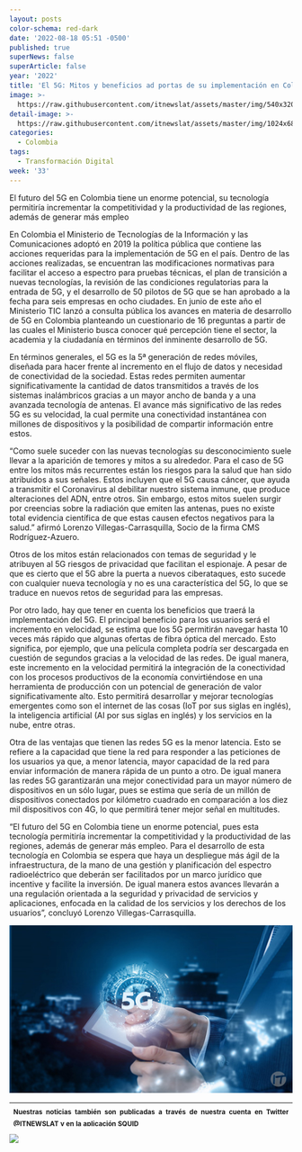 ```yaml
---
layout: posts
color-schema: red-dark
date: '2022-08-18 05:51 -0500'
published: true
superNews: false
superArticle: false
year: '2022'
title: 'El 5G: Mitos y beneficios ad portas de su implementación en Colombia'
image: >-
  https://raw.githubusercontent.com/itnewslat/assets/master/img/540x320/5G-Tecnologia-p.jpg
detail-image: >-
  https://raw.githubusercontent.com/itnewslat/assets/master/img/1024x680/5G-Tecnologia-g.jpg
categories:
  - Colombia
tags:
  - Transformación Digital
week: '33'
---
```

El futuro del 5G en Colombia tiene un enorme potencial, su tecnología permitiría incrementar la competitividad y la productividad de las regiones, además de generar más empleo

En Colombia el Ministerio de Tecnologías de la Información y las Comunicaciones adoptó en 2019 la política pública que contiene las acciones requeridas para la implementación de 5G en el país. Dentro de las acciones realizadas, se encuentran las modificaciones normativas para facilitar el acceso a espectro para pruebas técnicas, el plan de transición a nuevas tecnologías, la revisión de las condiciones regulatorias para la entrada de 5G, y el desarrollo de 50 pilotos de 5G que se han aprobado a la fecha para seis empresas en ocho ciudades. En junio de este año el Ministerio TIC lanzó a consulta pública los avances en materia de desarrollo de 5G en Colombia planteando un cuestionario de 16 preguntas a partir de las cuales el Ministerio busca conocer qué percepción tiene el sector, la academia y la ciudadanía en términos del inminente desarrollo de 5G. 

En términos generales, el 5G es la 5ª generación de redes móviles, diseñada para hacer frente al incremento en el flujo de datos y necesidad de conectividad de la sociedad. Estas redes permiten aumentar significativamente la cantidad de datos transmitidos a través de los sistemas inalámbricos gracias a un mayor ancho de banda y a una avanzada tecnología de antenas. El avance más significativo de las redes 5G es su velocidad, la cual permite una conectividad instantánea con millones de dispositivos y la posibilidad de compartir información entre estos. 

“Como suele suceder con las nuevas tecnologías su desconocimiento suele llevar a la aparición de temores y mitos a su alrededor. Para el caso de 5G entre los mitos más recurrentes están los riesgos para la salud que han sido atribuidos a sus señales. Estos incluyen que el 5G causa cáncer, que ayuda a transmitir el Coronavirus al debilitar nuestro sistema inmune, que produce alteraciones del ADN, entre otros. Sin embargo, estos mitos suelen surgir por creencias sobre la radiación que emiten las antenas, pues no existe total evidencia científica de que estas causen efectos negativos para la salud.” afirmó Lorenzo Villegas-Carrasquilla, Socio de la firma CMS Rodríguez-Azuero.  

Otros de los mitos están relacionados con temas de seguridad y le atribuyen al 5G riesgos de privacidad que facilitan el espionaje. A pesar de que es cierto que el 5G abre la puerta a nuevos ciberataques, esto sucede con cualquier nueva tecnología y no es una característica del 5G, lo que se traduce en nuevos retos de seguridad para las empresas.

Por otro lado, hay que tener en cuenta los beneficios que traerá la implementación del 5G. El principal beneficio para los usuarios será el incremento en velocidad, se estima que los 5G permitirán navegar hasta 10 veces más rápido que algunas ofertas de fibra óptica del mercado. Esto significa, por ejemplo, que una película completa podría ser descargada en cuestión de segundos gracias a la velocidad de las redes. De igual manera, este incremento en la velocidad permitirá la integración de la conectividad con los procesos productivos de la economía convirtiéndose en una herramienta de producción con un potencial de generación de valor significativamente alto. Esto permitirá desarrollar y mejorar tecnologías emergentes como son el internet de las cosas (IoT por sus siglas en inglés), la inteligencia artificial (AI por sus siglas en inglés) y los servicios en la nube, entre otras. 

Otra de las ventajas que tienen las redes 5G es la menor latencia. Esto se refiere a la capacidad que tiene la red para responder a las peticiones de los usuarios ya que, a menor latencia, mayor capacidad de la red para enviar información de manera rápida de un punto a otro. De igual manera las redes 5G garantizarán una mejor conectividad para un mayor número de dispositivos en un sólo lugar, pues se estima que sería de un millón de dispositivos conectados por kilómetro cuadrado en comparación a los diez mil dispositivos con 4G, lo que permitirá tener mejor señal en multitudes.

“El futuro del 5G en Colombia tiene un enorme potencial, pues esta tecnología permitiría incrementar la competitividad y la productividad de las regiones, además de generar más empleo. Para el desarrollo de esta tecnología en Colombia se espera que haya un despliegue más ágil de la infraestructura, de la mano de una gestión y planificación del espectro radioeléctrico que deberán ser facilitados por un marco jurídico que incentive y facilite la inversión. De igual manera estos avances llevarán a una regulación orientada a la seguridad y privacidad de servicios y aplicaciones, enfocada en la calidad de los servicios y los derechos de los usuarios”, concluyó Lorenzo Villegas-Carrasquilla. 

![](https://raw.githubusercontent.com/itnewslat/assets/master/img/540x320/5G-Tecnologia-p.jpg)

<table style="height: 42px;" width="569">
<tbody>
<tr>
<td style="text-align: justify;"><sub><strong>Nuestras noticias también son publicadas a través de nuestra cuenta en Twitter <a href="https://twitter.com/itnewslat?lang=es">@ITNEWSLAT</a> y en la aplicación <a href="https://squidapp.co/en/">SQUID</a></strong></sub></td>
</tr>
</tbody>
</table>

<img src="https://tracker.metricool.com/c3po.jpg?hash=56f88a41e39ab42c063cc51676587a04"/>